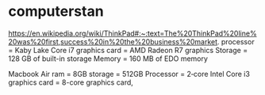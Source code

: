 # computerstan
https://en.wikipedia.org/wiki/ThinkPad#:~:text=The%20ThinkPad%20line%20was%20first,success%20in%20the%20business%20market.
processor = Kaby Lake Core i7
graphics card = AMD Radeon R7 graphics
Storage = 128 GB of built-in storage
Memory = 160 MB of EDO memory

Macbook Air
ram = 8GB
storage = 512GB
Processor = 2‑core Intel Core i3
graphics card = 8-core graphics card,
